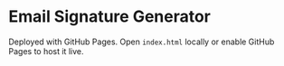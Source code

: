 # Email Signature Generator

Deployed with GitHub Pages.
Open `index.html` locally or enable GitHub Pages to host it live.
